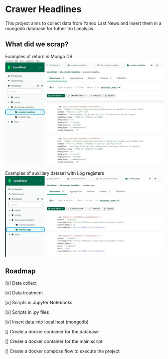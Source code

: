 # Crawer Headlines
This project aims to collect data from Yahoo Last News and insert them in a mongodb database for futher text analysis.

## What did we scrap?
Examples of return in Mongo DB
![Examples of return in Mongo DB](docs/images/crawler-headline.jpg)

Examples of auxiliary dataset with Log registers
![Examples of auxiliary dataset with Log registers](docs/images/crawler-logs.jpg)

## Roadmap
[x] Data collect

[x] Data treatment

[x] Scripts in Jupyter Notebooks

[x] Scripts in .py files 

[x] Insert data into local host (mongodb)

[] Create a docker container for the database

[] Create a docker container for the main script

[] Create a docker compose flow to execute the project